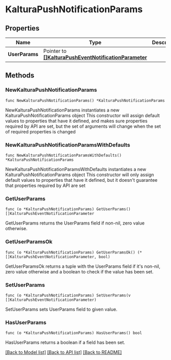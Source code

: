 # KalturaPushNotificationParams

## Properties

Name | Type | Description | Notes
------------ | ------------- | ------------- | -------------
**UserParams** | Pointer to [**[]KalturaPushEventNotificationParameter**](KalturaPushEventNotificationParameter.md) |  | [optional] 

## Methods

### NewKalturaPushNotificationParams

`func NewKalturaPushNotificationParams() *KalturaPushNotificationParams`

NewKalturaPushNotificationParams instantiates a new KalturaPushNotificationParams object
This constructor will assign default values to properties that have it defined,
and makes sure properties required by API are set, but the set of arguments
will change when the set of required properties is changed

### NewKalturaPushNotificationParamsWithDefaults

`func NewKalturaPushNotificationParamsWithDefaults() *KalturaPushNotificationParams`

NewKalturaPushNotificationParamsWithDefaults instantiates a new KalturaPushNotificationParams object
This constructor will only assign default values to properties that have it defined,
but it doesn't guarantee that properties required by API are set

### GetUserParams

`func (o *KalturaPushNotificationParams) GetUserParams() []KalturaPushEventNotificationParameter`

GetUserParams returns the UserParams field if non-nil, zero value otherwise.

### GetUserParamsOk

`func (o *KalturaPushNotificationParams) GetUserParamsOk() (*[]KalturaPushEventNotificationParameter, bool)`

GetUserParamsOk returns a tuple with the UserParams field if it's non-nil, zero value otherwise
and a boolean to check if the value has been set.

### SetUserParams

`func (o *KalturaPushNotificationParams) SetUserParams(v []KalturaPushEventNotificationParameter)`

SetUserParams sets UserParams field to given value.

### HasUserParams

`func (o *KalturaPushNotificationParams) HasUserParams() bool`

HasUserParams returns a boolean if a field has been set.


[[Back to Model list]](../README.md#documentation-for-models) [[Back to API list]](../README.md#documentation-for-api-endpoints) [[Back to README]](../README.md)


